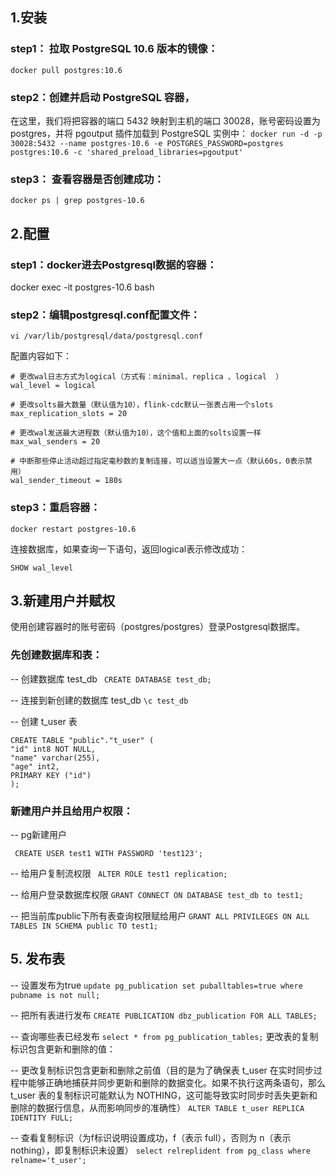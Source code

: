 ## 1.安装
### step1： 拉取 PostgreSQL 10.6 版本的镜像：

``` docker pull postgres:10.6 ```
### step2：创建并启动 PostgreSQL 容器，
在这里，我们将把容器的端口 5432 映射到主机的端口 30028，账号密码设置为postgres，并将 pgoutput 插件加载到 PostgreSQL 实例中：
 ``` docker run -d -p 30028:5432 --name postgres-10.6 -e POSTGRES_PASSWORD=postgres postgres:10.6 -c 'shared_preload_libraries=pgoutput' ```
 ### step3： 查看容器是否创建成功：

``` docker ps | grep postgres-10.6 ``` 

## 2.配置
### step1：docker进去Postgresql数据的容器：

docker exec -it postgres-10.6  bash

### step2：编辑postgresql.conf配置文件：

``` vi /var/lib/postgresql/data/postgresql.conf ```

配置内容如下：
``` 
# 更改wal日志方式为logical（方式有：minimal、replica 、logical  ）
wal_level = logical

# 更改solts最大数量（默认值为10），flink-cdc默认一张表占用一个slots
max_replication_slots = 20

# 更改wal发送最大进程数（默认值为10），这个值和上面的solts设置一样
max_wal_senders = 20

# 中断那些停止活动超过指定毫秒数的复制连接，可以适当设置大一点（默认60s，0表示禁用）
wal_sender_timeout = 180s
``` 
### step3：重启容器：

``` docker restart postgres-10.6 ```

连接数据库，如果查询一下语句，返回logical表示修改成功：

``` SHOW wal_level ```

## 3.新建用户并赋权
使用创建容器时的账号密码（postgres/postgres）登录Postgresql数据库。

### 先创建数据库和表：

-- 创建数据库 test_db
``` CREATE DATABASE test_db;```

-- 连接到新创建的数据库 test_db
``` \c test_db ```

-- 创建 t_user 表
``` 
CREATE TABLE "public"."t_user" (
"id" int8 NOT NULL,
"name" varchar(255),
"age" int2,
PRIMARY KEY ("id")
); 
```
### 新建用户并且给用户权限：

-- pg新建用户

``` CREATE USER test1 WITH PASSWORD 'test123';```

-- 给用户复制流权限
``` ALTER ROLE test1 replication;```

-- 给用户登录数据库权限
```GRANT CONNECT ON DATABASE test_db to test1;```

-- 把当前库public下所有表查询权限赋给用户
```GRANT ALL PRIVILEGES ON ALL TABLES IN SCHEMA public TO test1;```
## 5. 发布表
-- 设置发布为true
```update pg_publication set puballtables=true where pubname is not null;```

-- 把所有表进行发布
```CREATE PUBLICATION dbz_publication FOR ALL TABLES;```

-- 查询哪些表已经发布
```select * from pg_publication_tables;```
更改表的复制标识包含更新和删除的值：

-- 更改复制标识包含更新和删除之前值（目的是为了确保表 t_user 在实时同步过程中能够正确地捕获并同步更新和删除的数据变化。如果不执行这两条语句，那么 t_user 表的复制标识可能默认为 NOTHING，这可能导致实时同步时丢失更新和删除的数据行信息，从而影响同步的准确性）
```ALTER TABLE t_user REPLICA IDENTITY FULL;```

-- 查看复制标识（为f标识说明设置成功，f（表示 full），否则为 n（表示 nothing），即复制标识未设置）
```select relreplident from pg_class where relname='t_user';```
